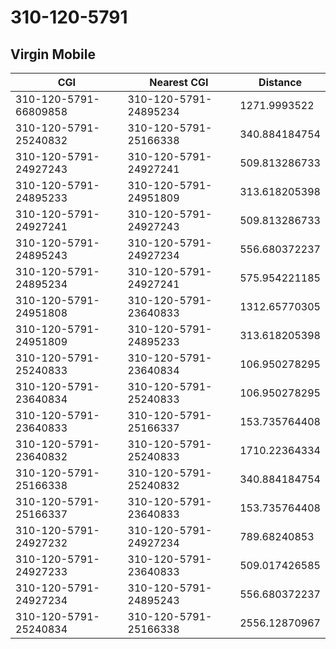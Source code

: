 # 310-120-5791
## Virgin Mobile


| CGI | Nearest CGI | Distance |
|-----|-------------|----------|
| 310-120-5791-66809858 | 310-120-5791-24895234 | 1271.9993522 |
| 310-120-5791-25240832 | 310-120-5791-25166338 | 340.884184754 |
| 310-120-5791-24927243 | 310-120-5791-24927241 | 509.813286733 |
| 310-120-5791-24895233 | 310-120-5791-24951809 | 313.618205398 |
| 310-120-5791-24927241 | 310-120-5791-24927243 | 509.813286733 |
| 310-120-5791-24895243 | 310-120-5791-24927234 | 556.680372237 |
| 310-120-5791-24895234 | 310-120-5791-24927241 | 575.954221185 |
| 310-120-5791-24951808 | 310-120-5791-23640833 | 1312.65770305 |
| 310-120-5791-24951809 | 310-120-5791-24895233 | 313.618205398 |
| 310-120-5791-25240833 | 310-120-5791-23640834 | 106.950278295 |
| 310-120-5791-23640834 | 310-120-5791-25240833 | 106.950278295 |
| 310-120-5791-23640833 | 310-120-5791-25166337 | 153.735764408 |
| 310-120-5791-23640832 | 310-120-5791-25240833 | 1710.22364334 |
| 310-120-5791-25166338 | 310-120-5791-25240832 | 340.884184754 |
| 310-120-5791-25166337 | 310-120-5791-23640833 | 153.735764408 |
| 310-120-5791-24927232 | 310-120-5791-24927234 | 789.68240853 |
| 310-120-5791-24927233 | 310-120-5791-23640833 | 509.017426585 |
| 310-120-5791-24927234 | 310-120-5791-24895243 | 556.680372237 |
| 310-120-5791-25240834 | 310-120-5791-25166338 | 2556.12870967 |
